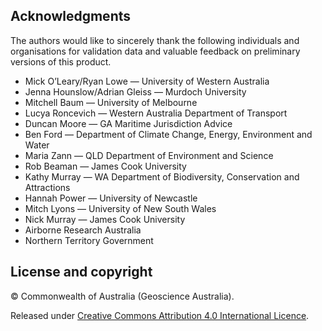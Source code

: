 ## Acknowledgments

The authors would like to sincerely thank the following individuals and organisations for validation data and valuable feedback on preliminary versions of this product.

* Mick O’Leary/Ryan Lowe &mdash; University of Western Australia 
* Jenna Hounslow/Adrian Gleiss &mdash; Murdoch University 
* Mitchell Baum &mdash; University of Melbourne 
* Lucya Roncevich &mdash; Western Australia Department of Transport 
* Duncan Moore &mdash; GA Maritime Jurisdiction Advice 
* Ben Ford &mdash; Department of Climate Change, Energy, Environment and Water 
* Maria Zann &mdash; QLD Department of Environment and Science 
* Rob Beaman &mdash; James Cook University 
* Kathy Murray &mdash; WA Department of Biodiversity, Conservation and Attractions 
* Hannah Power &mdash; University of Newcastle 
* Mitch Lyons &mdash; University of New South Wales 
* Nick Murray &mdash; James Cook University
* Airborne Research Australia 
* Northern Territory Government 

## License and copyright

&copy; Commonwealth of Australia (Geoscience Australia).

Released under [Creative Commons Attribution 4.0 International Licence](https://creativecommons.org/licenses/by/4.0/).

